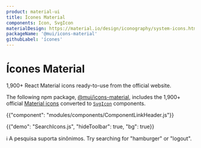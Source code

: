```yaml
---
product: material-ui
title: Ícones Material
components: Icon, SvgIcon
materialDesign: https://material.io/design/iconography/system-icons.html
packageName: '@mui/icons-material'
githubLabel: 'ícones'
---
```


# Ícones Material

<p class="description">1,900+ React Material icons ready-to-use from the official website.</p>

The following npm package, [@mui/icons-material](https://www.npmjs.com/package/@mui/icons-material), includes the 1,900+ official [Material icons](https://fonts.google.com/icons) converted to [`SvgIcon`](/api/svg-icon/) components.

{{"component": "modules/components/ComponentLinkHeader.js"}}

{{"demo": "SearchIcons.js", "hideToolbar": true, "bg": true}}

ℹ️ A pesquisa suporta sinônimos. Try searching for "hamburger" or "logout".
